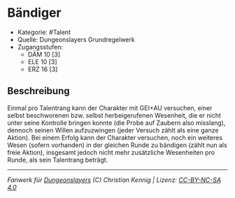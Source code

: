 <!---
Dies ist ein Fanwerk für DUNGEONSLAYERS (C) von Christian Kennig

Quellen:      [Dungeonslayers Grundregelwerk](https://www.f-space.de/ds4/downloads.html)
              [Talentbeschreibungen](https://www.f-space.de/ds4/tools-talentcards.html)
License:      [CC-BY-NC-SA 4.0](https://creativecommons.org/licenses/by-nc-sa/4.0/deed.de)
Richtlinien:  [Fanwerkrichtlinien](https://www.dungeonslayers.net/fanwerk-richtlinien/)
Autor:        Zauberlehrling
-->

  
# Bändiger  
- Kategorie: #Talent  
- Quelle: Dungeonslayers Grundregelwerk  
- Zugangsstufen:  
  - DÄM 10 [3]  
  - ELE 10 [3]  
  - ERZ 16 [3]  

## Beschreibung  
Einmal pro Talentrang kann der Charakter mit GEI+AU versuchen, einer selbst beschworenen bzw. selbst herbeigerufenen Wesenheit, die er nicht unter seine Kontrolle bringen konnte (die Probe auf Zaubern also misslang), dennoch seinen Willen aufzuzwingen (jeder Versuch zählt als eine ganze Aktion). Bei einem Erfolg kann der Charakter versuchen, noch ein weiteres Wesen (sofern vorhanden) in der gleichen Runde zu bändigen (zählt nun als freie Aktion), insgesamt jedoch nicht mehr zusätzliche Wesenheiten pro Runde, als sein Talentrang beträgt.


___  
*Fanwerk für [Dungeonslayers](https://www.dungeonslayers.net/) (C) Christian Kennig | Lizenz: [CC-BY-NC-SA 4.0](https://creativecommons.org/licenses/by-nc-sa/4.0/deed.de)*  